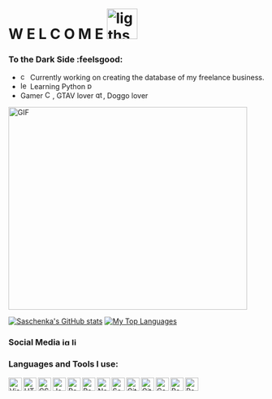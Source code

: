 

# W      E      L      C      O      M      E  <img alt='ligthsaber' src='https://img.icons8.com/color/344/lightsaber.png' width='60px' />
### To the Dark Side :feelsgood:
- <img alt='coder' src='https://img.icons8.com/external-vitaliy-gorbachev-lineal-color-vitaly-gorbachev/344/external-programmer-female-profession-vitaliy-gorbachev-lineal-color-vitaly-gorbachev-1.png' width='15px' /> Currently working on creating the database of my freelance business.
- <img alt='learn' src='https://img.icons8.com/external-phatplus-lineal-color-phatplus/344/external-learn-agriculture-intelligence-phatplus-lineal-color-phatplus.png' width='15px' /> Learning Python <img alt="python" src="https://img.icons8.com/color/344/python--v1.png" width="15px"/>
- Gamer <img alt="Control" src="https://img.icons8.com/external-others-phat-plus/344/external-gamer-skills-color-line-others-phat-plus.png" width="15px"/>, GTAV lover <img alt="gtav" src="https://www.freepnglogos.com/uploads/gta-5-logo-png/gta-v-green-4.png" width="15px" />, Doggo lover <img src='https://img.icons8.com/cotton/344/dog-heart--v2.png' width='15px'/>
<img align='center' alt="GIF" src="https://i.chzbgr.com/full/6538359296/h6ACD7D26/darth-vader-step-in-time" width='470' height='400'/>
                               


<!--
**saschenkab/saschenkab** is a ✨ _special_ ✨ repository because its `README.md` (this file) appears on your GitHub profile.

Here are some ideas to get you started:

- 🔭 I’m currently working on ...
- 🌱 I’m currently learning ...
- 👯 I’m looking to collaborate on ...
- 🤔 I’m looking for help with ...
- 💬 Ask me about ...
- 📫 How to reach me: ...
- 😄 Pronouns: ...
- ⚡ Fun fact: ...
-->

[![Saschenka's GitHub stats](https://github-readme-stats.vercel.app/api?username=saschenkab&hide=contribs,prs,stars&show_icons=true&theme=vue-dark)](https://github.com/saschenkab/github-readme-stats)
[![My Top Languages](https://github-readme-stats.vercel.app/api/top-langs/?username=saschenkab&theme=vue-dark)](https://github.com/saschenkab/github-readme-stats)

### Social Media <a href='https://www.instagram.com/saschenka_/' target='_blank'><img alt='ig' src='https://img.icons8.com/color/344/instagram-new--v2.png'  width='15px' /></a> <a href='https://www.linkedin.com/in/elizabeth-saschenka-gonzalez-b51918222/' target='_blank'><img alt='linkedin' src='https://img.icons8.com/fluency/344/linkedin.png'  width='15px' /></a> 

### Languages and Tools I use:
<div display='flex'>
<img align='left' alt="Visual Studio Code" width="26px" src="https://img.icons8.com/plasticine/344/visual-studio-code-2019.png" />
<img align='left' alt="HTML5" width="26px" src="https://img.icons8.com/external-tal-revivo-filled-tal-revivo/344/external-html-5-is-a-software-solution-stack-that-defines-the-properties-and-behaviors-of-web-page-logo-filled-tal-revivo.png" />
<img align='left' alt="CSS" width="26px" src="https://img.icons8.com/fluent/344/css3.png" />
<img align='left' alt="JavaScript" width="26px" src="https://img.icons8.com/color/452/javascript--v1.png" />
<img align='left' alt="React" width="26px" src="https://cdn4.iconfinder.com/data/icons/logos-3/600/React.js_logo-512.png" />
<img align='left' alt="Redux" width="26px" src="https://img.icons8.com/color/344/redux.png" />
<img align='left' alt="Node.js" width="26px" src="https://img.icons8.com/external-tal-revivo-shadow-tal-revivo/344/external-nodejs-is-an-open-source-cross-platform-javascript-run-time-environment-logo-shadow-tal-revivo.png" />
<img align='letf' alt="Postgres" width="26px" src="https://img.icons8.com/color/344/postgreesql.png" />
<img align='left' alt="Sequelize" width="26px" src="https://seeklogo.com/images/S/sequelize-logo-9A5075DB9F-seeklogo.com.png" />
<img align='left' alt="Git" width="26px" src="https://img.icons8.com/color/344/git.png" />
<img align='left' alt="GitHub" width="26px" src="https://img.icons8.com/material-outlined/452/github.png" />
<img align='left' alt="Canva" width="26px" src="https://logos-world.net/wp-content/uploads/2020/02/Canva-Logo.png" />
<img align='left' alt="Postman" width="26px" src="https://img.icons8.com/external-tal-revivo-color-tal-revivo/344/external-postman-is-the-only-complete-api-development-environment-logo-color-tal-revivo.png" />
</div>

